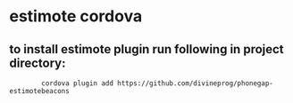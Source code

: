 # estimote cordova

## to install estimote plugin run following in project directory:

			cordova plugin add https://github.com/divineprog/phonegap-estimotebeacons 

